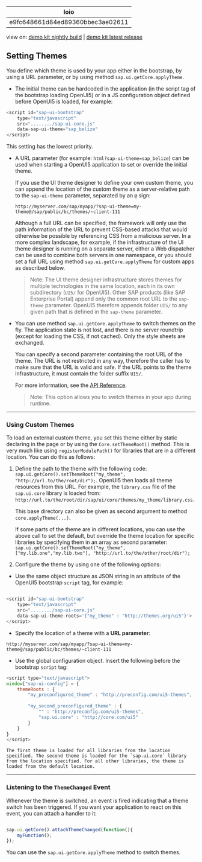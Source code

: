 <!-- loioe9fc648661d84ed89360bbec3ae02611 -->

| loio |
| -----|
| e9fc648661d84ed89360bbec3ae02611 |

<div id="loio">

view on: [demo kit nightly build](https://openui5nightly.hana.ondemand.com/#/topic/e9fc648661d84ed89360bbec3ae02611) | [demo kit latest release](https://openui5.hana.ondemand.com/#/topic/e9fc648661d84ed89360bbec3ae02611)</div>

## Setting Themes

You define which theme is used by your app either in the bootstrap, by using a URL parameter, or by using method `sap.ui.getCore.applyTheme`.

-   The initial theme can be hardcoded in the application \(in the script tag of the bootstrap loading OpenUI5\) or in a JS configuration object defined before OpenUI5 is loaded, for example:

``` js
<script id="sap-ui-bootstrap" 
	type="text/javascript"
	src="......../sap-ui-core.js"
	data-sap-ui-theme="sap_belize"
</script>
```

This setting has the lowest priority.

-   A URL parameter \(for example: `html?sap-ui-theme=sap_belize`\) can be used when starting a OpenUI5 application to set or override the initial theme.

    If you use the UI theme designer to define your own custom theme, you can append the location of the custom theme as a server-relative path to the `sap-ui-theme` parameter, separated by an `@` sign:

    ```
    http://myserver.com/sap/myapp/?sap-ui-theme=my-theme@/sap/public/bc/themes/~client-111
    ```

    Although a full URL can be specified, the framework will only use the path information of the URL to prevent CSS-based attacks that would otherwise be possible by referencing CSS from a malicious server. In a more complex landscape, for example, if the infrastructure of the UI theme designer is running on a separate server, either a Web dispatcher can be used to combine both servers in one namespace, or you should set a full URL using method `sap.ui.getCore.applyTheme` for custom apps as described below.

    > Note:
    > The UI theme designer infrastructure stores themes for multiple technologies in the same location, each in its own subdirectory \(`UI5/` for OpenUI5\). Other SAP products \(like SAP Enterprise Portal\) append only the common root URL to the `sap-theme` parameter. OpenUI5 therefore appends folder `UI5/` to any given path that is defined in the `sap-theme` parameter.
    > 
    > 

-   You can use method `sap.ui.getCore.applyTheme` to switch themes on the fly. The application state is not lost, and there is no server roundtrip \(except for loading the CSS, if not cached\). Only the style sheets are exchanged.

    You can specify a second parameter containing the root URL of the theme. The URL is not restricted in any way, therefore the caller has to make sure that the URL is valid and safe. If the URL points to the theme infrastructure, it must contain the folder suffix `UI5/`.

    For more information, see the [API Reference](https://openui5.hana.ondemand.com/#/api/sap.ui.core.Core/methods/applyTheme).

    > Note:
    > This option allows you to switch themes in your app during runtime.
    > 
    > 


***

### Using Custom Themes

To load an external custom theme, you set this theme either by static declaring in the page or by using the `Core.setThemeRoot()` method. This is very much like using `registerModulePath()` for libraries that are in a different location. You can do this as follows:

1.  Define the path to the theme with the following code: `sap.ui.getCore().setThemeRoot("my_theme", "http://url.to/the/root/dir");`. OpenUI5 then loads all theme resources from this URL. For example, the `library.css` file of the `sap.ui.core` library is loaded from: `http://url.to/the/root/dir/sap/ui/core/themes/my_theme/library.css`.

    This base directory can also be given as second argument to method `core.applyTheme(...)`.

    If some parts of the theme are in different locations, you can use the above call to set the default, but override the theme location for specific libraries by specifying them in an array as second parameter: `sap.ui.getCore().setThemeRoot("my_theme", ["my.lib.one","my.lib.two"], "http://url.to/the/other/root/dir");`

2.  Configure the theme by using one of the following options:

-   Use the same object structure as JSON string in an attribute of the OpenUI5 bootstrap `script` tag, for example:

``` js

<script id="sap-ui-bootstrap" 
	type="text/javascript"
	src="......../sap-ui-core.js"
	data-sap-ui-theme-roots='{"my_theme" : "http://themes.org/ui5"}'>
</script>
```

-   Specify the location of a theme with a **URL parameter**:

```
http://myserver.com/sap/myapp/?sap-ui-theme=my-theme@/sap/public/bc/themes/~client-111
```

-   Use the global configuration object. Insert the following before the bootstrap `script` tag:

``` js
<script type="text/javascript">
window["sap-ui-config"] = {
	themeRoots : {
		"my_preconfigured_theme" : "http://preconfig.com/ui5-themes",
		
		"my_second_preconfigured_theme" : {
			"" : "http://preconfig.com/ui5-themes",
			"sap.ui.core" : "http://core.com/ui5"
		}
	}
}
</script>
```

    The first theme is loaded for all libraries from the location specified. The second theme is loaded for the `sap.ui.core` library from the location specified. For all other libraries, the theme is loaded from the default location.


***

### Listening to the `ThemeChanged` Event

Whenever the theme is switched, an event is fired indicating that a theme switch has been triggered. If you want your application to react on this event, you can attach a handler to it:

``` js

sap.ui.getCore().attachThemeChanged(function(){
	myFunction();
});
```

You can use the `sap.ui.getCore.applyTheme` method to switch themes.

